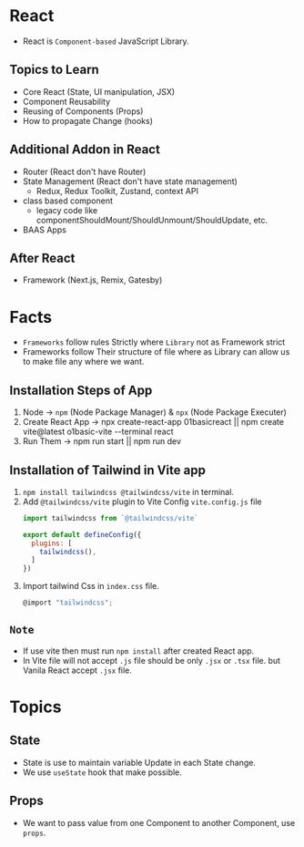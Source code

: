 # React

- React is `Component-based` JavaScript Library.

## Topics to Learn

- Core React (State, UI manipulation, JSX)
- Component Reusability
- Reusing of Components (Props)
- How to propagate Change (hooks)

## Additional Addon in React

- Router (React don't have Router)
- State Management (React don't have state management)
  - Redux, Redux Toolkit, Zustand, context API
- class based component
  - legacy code like componentShouldMount/ShouldUnmount/ShouldUpdate, etc.
- BAAS Apps

## After React

- Framework (Next.js, Remix, Gatesby)

# Facts

- `Frameworks` follow rules Strictly where `Library` not as Framework strict
- Frameworks follow Their structure of file where as Library can allow us to make file any where we want.

## Installation Steps of App

  1. Node -> `npm` (Node Package Manager) & `npx` (Node Package Executer)
  2. Create React App -> npx create-react-app 01basicreact    ||    npm create vite@latest o1basic-vite --terminal react
  3. Run Them -> npm run start    ||    npm run dev


## Installation of Tailwind in Vite app
    
  1. `npm install tailwindcss @tailwindcss/vite` in terminal.
  2. Add `@tailwindcss/vite` plugin to Vite Config `vite.config.js` file
      ```js
      import tailwindcss from `@tailwindcss/vite`

      export default defineConfig({
        plugins: [
          tailwindcss(),
        ]
      })
      ```
  3. Import tailwind Css in `index.css` file.
      ```js
      @import "tailwindcss";
      ```

## `Note`
- If use vite then must run `npm install` after created React app.
- In Vite file will not accept `.js` file should be only `.jsx` or `.tsx` file. but Vanila React accept `.jsx` file.


# Topics

## State

- State is use to maintain variable Update in each State change.
- We use `useState` hook that make possible.

## Props

- We want to pass value from one Component to another Component, use `props`.